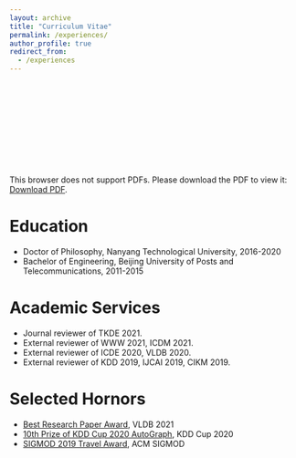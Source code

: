 ```yaml
---
layout: archive
title: "Curriculum Vitae"
permalink: /experiences/
author_profile: true
redirect_from:
  - /experiences
---
```


<object data="https://anryyang.github.io/files/CV.pdf" type="application/pdf" width="700px" height="700px">
    <embed src="https://anryyang.github.io/files/CV.pdf">
        <p>This browser does not support PDFs. Please download the PDF to view it: <a href="https://anryyang.github.io/files/CV.pdf">Download PDF</a>.</p>
    </embed>
</object>

Education
======
- Doctor of Philosophy, Nanyang Technological University, 2016-2020
- Bachelor of Engineering, Beijing University of Posts and Telecommunications, 2011-2015


Academic Services
======
- Journal reviewer of TKDE 2021.
- External reviewer of WWW 2021, ICDM 2021.
- External reviewer of ICDE 2020, VLDB 2020.
- External reviewer of KDD 2019, IJCAI 2019, CIKM 2019.


Selected Hornors
======
- [Best Research Paper Award](https://vldb.org/2021/?conference-awards), VLDB 2021
- [10th Prize of KDD Cup 2020 AutoGraph](https://www.4paradigm.com/competition/kddcup2020), KDD Cup 2020
- [SIGMOD 2019 Travel Award](https://sigmod2019.org/grants), ACM SIGMOD